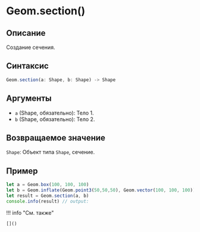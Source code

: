 # Geom.section()

## Описание
Создание сечения.

## Синтаксис
```javascript
Geom.section(a: Shape, b: Shape) -> Shape
```

## Аргументы
- `a` (Shape, обязательно): Тело 1.
- `b` (Shape, обязательно): Тело 2.

## Возвращаемое значение
`Shape`: Объект типа `Shape`, сечение.

## Пример
```javascript linenums="1"
let a = Geom.box(100, 100, 100)
let b = Geom.inflate(Geom.point3(50,50,50), Geom.vector(100, 100, 100))
let result = Geom.section(a, b)
console.info(result) // output:
```

!!! info "См. также"

    []()

